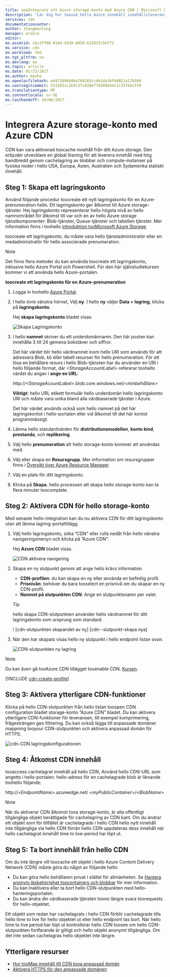 ```yaml
---
title: aaaIntegrate ett Azure storage-konto med Azure CDN | Microsoft Docs
description: "Lär dig hur toouse hello Azure innehåll innehållsleveransnätverk (CDN) toodeliver hög bandbredd innehåll genom cachelagring av BLOB-objekt från Azure Storage."
services: cdn
documentationcenter: 
author: zhangmanling
manager: erikre
editor: 
ms.assetid: cbc2ff98-916d-4339-8959-622823c5b772
ms.service: cdn
ms.workload: tbd
ms.tgt_pltfrm: na
ms.devlang: na
ms.topic: article
ms.date: 01/23/2017
ms.author: mazha
ms.openlocfilehash: e44716969d6a784265cc4b1da34f0d021a17b38d
ms.sourcegitcommit: 523283cc1b3c37c428e77850964dc1c33742c5f0
ms.translationtype: MT
ms.contentlocale: sv-SE
ms.lasthandoff: 10/06/2017
---
```

# <a name="integrate-an-azure-storage-account-with-azure-cdn"></a>Integrera Azure storage-konto med Azure CDN
CDN kan vara aktiverad toocache innehåll från ditt Azure storage. Den erbjuder utvecklare en global lösning för att leverera innehåll med hög bandbredd genom cachelagring av blobbar och compute-instanser på fysiska noder i hello USA, Europa, Asien, Australien och Sydamerika statiskt innehåll.

## <a name="step-1-create-a-storage-account"></a>Steg 1: Skapa ett lagringskonto
Använd följande procedur toocreate ett nytt lagringskonto för en Azure-prenumeration hello. Ett lagringskonto ger åtkomst till Azure storage-tjänster. Hej lagringskonto representerar hello högsta nivå av hello namnområdet för åtkomst till var och en av hello Azure storage tjänstkomponenter: Blob-tjänster, Queue-tjänster och tabellen tjänster. Mer information finns i toohello [introduktion tooMicrosoft Azure Storage](../storage/common/storage-introduction.md).

toocreate ett lagringskonto, du måste vara hello tjänstadministratör eller en medadministratör för hello associerade prenumeration.

> [!NOTE]
> Det finns flera metoder du kan använda toocreate ett lagringskonto, inklusive hello Azure Portal och Powershell.  För den här självstudiekursen kommer vi att använda hello Azure-portalen.  
> 
> 

**toocreate ett lagringskonto för en Azure-prenumeration**

1. Logga in toohello [Azure Portal](https://portal.azure.com).
2. I hello övre vänstra hörnet, Välj **ny**. I hello **ny** väljer **Data + lagring**, klicka på **lagringskonto**.
    
    Hej **skapa lagringskonto** bladet visas.   

    ![Skapa Lagringskonto][create-new-storage-account]  

3. I hello **namnet** skriver du ett underdomännamn. Den här posten kan innehålla 3 till 24 gemena bokstäver och siffror.
   
    Det här värdet blir hello värdnamnet inom hello URI som används för att adressera Blob, kö eller tabell resurser för hello prenumeration. För att lösa en behållare resurs i hello Blob-tjänsten har du använder en URI i hello följande format, där  *&lt;StorageAccountLabel&gt;*  refererar toohello värdet du angav i **ange en URL**:
   
    http://*&lt;StorageAcountLabel&gt;*.blob.core.windows.net/*&lt;minbehållare&gt;*
   
    **Viktigt:** hello URL etikett formulär hello underdomän hello lagringskonto URI och måste vara unika bland alla värdbaserade tjänster i Azure.
   
    Det här värdet används också som hello namnet på det här lagringskontot i hello-portalen eller vid åtkomst till det här kontot programmässigt.
4. Lämna hello standardvärden för **distributionsmodellen**, **konto kind**, **prestanda**, och **replikering**. 
5. Välj hello **prenumeration** att hello storage-konto kommer att användas med.
6. Välj eller skapa en **Resursgrupp**.  Mer information om resursgrupper finns i [Översikt över Azure Resource Manager](../azure-resource-manager/resource-group-overview.md#resource-groups).
7. Välj en plats för ditt lagringskonto.
8. Klicka på **Skapa**. hello processen att skapa hello storage-konto kan ta flera minuter toocomplete.

## <a name="step-2-enable-cdn-for-hello-storage-account"></a>Steg 2: Aktivera CDN för hello storage-konto

Med senaste hello-integration kan du nu aktivera CDN för ditt lagringskonto utan att lämna lagring-portaltillägg. 

1. Välj hello lagringskonto, söka ”CDN” eller rulla nedåt från hello vänstra navigeringsmenyn och klicka på ”Azure CDN”.
    
    Hej **Azure CDN** bladet visas.

    ![CDN aktivera navigering][cdn-enable-navigation]
    
2. Skapa en ny slutpunkt genom att ange hello krävs information
    - **CDN-profilen**: du kan skapa en ny eller använda en befintlig profil.
    - **Prisnivån**: behöver du bara tooselect en prisnivå om du skapar en ny CDN-profil.
    - **Namnet på slutpunkten CDN**: Ange en slutpunktsnamn per valet.

    > [!TIP]
    > hello skapa CDN-slutpunkten använder hello värdnamnet för ditt lagringskonto som ursprung som standard.

    ! [cdn-slutpunkten skapandet av ny] [cdn--slutpunkt-skapa nya]

3. När den har skapats visas hello ny slutpunkt i hello endpoint listan ovan.

    ![CDN-slutpunkten ny lagring][cdn-storage-new-endpoint]

> [!NOTE]
> Du kan även gå tooAzure CDN tillägget tooenable CDN. [Kursen](#Tutorial-cdn-create-profile).
> 
> 

[!INCLUDE [cdn-create-profile](../../includes/cdn-create-profile.md)]  

## <a name="step-3-enable-additional-cdn-features"></a>Steg 3: Aktivera ytterligare CDN-funktioner

Klicka på hello CDN-slutpunkten från hello listan tooopen CDN configuration bladet storage-konto ”Azure CDN” bladet. Du kan aktivera ytterligare CDN-funktioner för leveransen, till exempel komprimering, frågesträngen geo filtrering. Du kan också lägga till anpassade domäner mappning tooyour CDN-slutpunkten och aktivera anpassad domän för HTTPS.
    
![cdn-CDN lagringskonfigurationen][cdn-storage-cdn-configuration]

## <a name="step-4-access-cdn-content"></a>Steg 4: Åtkomst CDN innehåll
tooaccess cachelagrat innehåll på hello CDN, Använd hello CDN-URL som angetts i hello-portalen. hello-adress för en cachelagrade blob är liknande toohello följande:

http://<*EndpointName*\>.azureedge.net/ <*myPublicContainer*\>/<*BlobName*\>

> [!NOTE]
> När du aktiverar CDN åtkomst tooa storage-konto, är alla offentligt tillgängliga objekt berättigade för cachelagring av CDN kant. Om du ändrar ett objekt som för tillfället är cachelagrade i hello CDN hello nytt innehåll inte tillgängliga via hello CDN förrän hello CDN uppdateras dess innehåll när hello cachelagrat innehåll time to live-period har löpt ut.
> 
> 

## <a name="step-5-remove-content-from-hello-cdn"></a>Steg 5: Ta bort innehåll från hello CDN
Om du inte längre vill toocache ett objekt i hello Azure Content Delivery Network (CDN) måste göra du något av följande hello:

* Du kan göra hello behållaren privat i stället för allmänheten. Se [Hantera anonym läsbehörighet toocontainers och blobbar](../storage/blobs/storage-manage-access-to-resources.md) för mer information.
* Du kan inaktivera eller ta bort hello CDN-slutpunkten med hello-hanteringsportalen.
* Du kan ändra din värdbaserade tjänsten toono längre svara toorequests för hello-objektet.

Ett objekt som redan har cachelagrats i hello CDN förblir cachelagrade tills hello time to live för hello objektet ut eller hello endpoint tas bort. När hello time to live period har löpt ut kontrollerar hello CDN toosee om hello CDN-slutpunkten fortfarande är giltigt och hello objekt anonymt tillgängliga. Om det inte sedan cachelagras hello objektet inte längre.

## <a name="additional-resources"></a>Ytterligare resurser
* [Hur tooMap innehåll till CDN tooa anpassad domän](cdn-map-content-to-custom-domain.md)
* [Aktivera HTTPS för den anpassade domänen](cdn-custom-ssl.md)

[create-new-storage-account]: ./media/cdn-create-a-storage-account-with-cdn/CDN_CreateNewStorageAcct.png
[cdn-enable-navigation]: ./media/cdn-create-a-storage-account-with-cdn/cdn-storage-new-endpoint-creation.png
[cdn-storage-new-endpoint]: ./media/cdn-create-a-storage-account-with-cdn/cdn-storage-new-endpoint-list.png
[cdn-storage-cdn-configuration]: ./media/cdn-create-a-storage-account-with-cdn/cdn-storage-endpoint-configuration.png 
